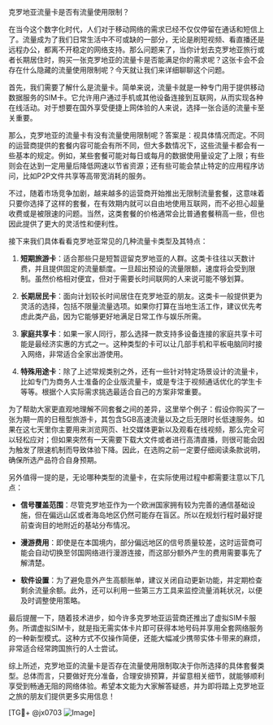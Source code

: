 克罗地亚流量卡是否有流量使用限制？

在当今这个数字化时代，人们对于移动网络的需求已经不仅仅停留在通话和短信上了。流量成为了我们日常生活中不可或缺的一部分，无论是刷短视频、看直播还是远程办公，都离不开稳定的网络支持。那么问题来了，当你计划去克罗地亚旅行或者长期居住时，购买一张克罗地亚的流量卡是否能满足你的需求呢？这张卡会不会存在什么隐藏的流量使用限制呢？今天就让我们来详细聊聊这个问题。

首先，我们需要了解什么是流量卡。简单来说，流量卡就是一种专门用于提供移动数据服务的SIM卡。它允许用户通过手机或其他设备连接到互联网，从而实现各种在线活动。对于想要在国外享受便捷上网体验的人来说，选择一张合适的流量卡至关重要。

那么，克罗地亚的流量卡有没有流量使用限制呢？答案是：视具体情况而定。不同的运营商提供的套餐内容可能会有所不同，但大多数情况下，这些流量卡都会有一些基本的规定。例如，某些套餐可能对每日或每月的数据使用量设定了上限；有些则会在达到一定用量后降低网速以节省资源；还有些可能会禁止特定的应用程序访问，比如P2P文件共享等高带宽消耗的服务。

不过，随着市场竞争加剧，越来越多的运营商开始推出无限制流量套餐，这意味着只要你选择了这样的套餐，在有效期内就可以自由地使用互联网，而不必担心超量收费或是被限速的问题。当然，这类套餐的价格通常会比普通套餐稍高一些，但也因此提供了更大的灵活性和便利性。

接下来我们具体看看克罗地亚常见的几种流量卡类型及其特点：

1. **短期旅游卡**：适合那些只是短暂逗留克罗地亚的人群。这类卡往往以天数计费，并且提供固定的流量额度。一旦超出预设的流量限额，速度将会受到限制。虽然价格相对便宜，但对于需要长时间联网的人来说可能不够划算。

2. **长期居民卡**：面向计划较长时间居住在克罗地亚的朋友。这类卡一般提供更为灵活的选择，包括不限量流量选项。如果你打算在当地生活工作，建议优先考虑此类产品，因为它能够更好地满足日常工作与娱乐所需。

3. **家庭共享卡**：如果一家人同行，那么选择一款支持多设备连接的家庭共享卡可能是最经济实惠的方式之一。这种类型的卡可以让几部手机和平板电脑同时接入网络，非常适合全家出游使用。

4. **特殊用途卡**：除了上述常规类别之外，还有一些针对特定场景设计的流量卡，比如专门为商务人士准备的企业版流量卡，或是专注于视频通话优化的学生卡等等。根据个人实际需求挑选最适合自己的方案非常重要。

为了帮助大家更直观地理解不同套餐之间的差异，这里举个例子：假设你购买了一张为期一周的日租型旅游卡，其包含5GB高速流量以及之后无限时长低速服务。如果在这七天里你主要用来浏览网页、社交媒体更新以及观看在线视频，那么完全可以轻松应对；但如果突然有一天需要下载大文件或者进行高清直播，则很可能会因为触发了限速机制而导致体验下降。因此，在选购之前一定要仔细阅读条款说明，确保所选产品符合自身预期。

另外值得一提的是，无论哪种类型的流量卡，在实际使用过程中都需要注意以下几点：

- **信号覆盖范围**：尽管克罗地亚作为一个欧洲国家拥有较为完善的通信基础设施，但在偏远山区或者海岛地区仍然可能存在盲区。所以在规划行程时最好提前查询目的地附近的基站分布情况。
  
- **漫游费用**：即使是在本国境内，部分偏远地区的信号质量较差，这时运营商可能会自动切换至邻国网络进行漫游连接，而这部分额外产生的费用需要事先了解清楚。

- **软件设置**：为了避免意外产生高额账单，建议关闭自动更新功能，并定期检查剩余流量余额。此外，还可以利用一些第三方工具来监控流量消耗状况，以便及时调整使用策略。

最后提醒一下，随着技术进步，如今许多克罗地亚运营商还推出了虚拟SIM卡服务。所谓虚拟SIM卡，就是指无需实体卡片即可获得本地号码并享用全套网络服务的一种新型模式。这种方式不仅操作简便，还能大幅减少携带实体卡带来的麻烦，非常适合经常跨国旅行的人士尝试。

综上所述，克罗地亚的流量卡是否存在流量使用限制取决于你所选择的具体套餐类型。总体而言，只要做好充分准备，合理安排预算，并留意相关细节，就能够顺利享受到畅通无阻的网络体验。希望本文能为大家解答疑惑，并为即将踏上克罗地亚之旅的朋友们提供更多实用信息！

[TG💪+ @jx0703 ![Image](https://github.com/user-attachments/assets/dbca1d08-cadb-493c-b0ec-ad6f7a83f270)]